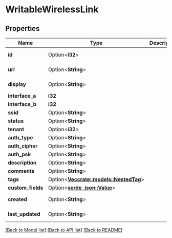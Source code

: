 # WritableWirelessLink

## Properties

Name | Type | Description | Notes
------------ | ------------- | ------------- | -------------
**id** | Option<**i32**> |  | [optional][readonly]
**url** | Option<**String**> |  | [optional][readonly]
**display** | Option<**String**> |  | [optional][readonly]
**interface_a** | **i32** |  | 
**interface_b** | **i32** |  | 
**ssid** | Option<**String**> |  | [optional]
**status** | Option<**String**> |  | [optional]
**tenant** | Option<**i32**> |  | [optional]
**auth_type** | Option<**String**> |  | [optional]
**auth_cipher** | Option<**String**> |  | [optional]
**auth_psk** | Option<**String**> |  | [optional]
**description** | Option<**String**> |  | [optional]
**comments** | Option<**String**> |  | [optional]
**tags** | Option<[**Vec<crate::models::NestedTag>**](NestedTag.md)> |  | [optional]
**custom_fields** | Option<[**serde_json::Value**](.md)> |  | [optional]
**created** | Option<**String**> |  | [optional][readonly]
**last_updated** | Option<**String**> |  | [optional][readonly]

[[Back to Model list]](../README.md#documentation-for-models) [[Back to API list]](../README.md#documentation-for-api-endpoints) [[Back to README]](../README.md)


